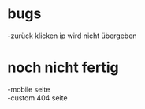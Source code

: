 # bugs
-zurück klicken ip wird nicht übergeben  
# noch nicht fertig
-mobile seite  
-custom 404 seite
